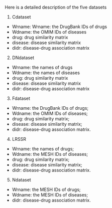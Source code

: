 Here is a detailed description of the five datasets

1. Cdataset
* Wrname: Wrname: the DrugBank IDs of drugs
* Wdname: the OMIM IDs of diseases
* drug: drug similarity matrix
* disease: disease similarity matrix
* didr: disease-drug association matrix

2. DNdataset
* Wrname: the names of drugs
* Wdname: the names of diseases
* drug: drug similarity matrix
* disease: disease similarity matrix
* didr: disease-drug association matrix

3. Fdataset
* Wrname: the DrugBank IDs of drugs;
* Wdname: the OMIM IDs of diseases;
* drug: drug similarity matrix;
* disease: disease similarity matrix;
* didr: disease-drug association matrix.

4. LRSSR
* Wrname: the names of drugs;
* Wdname: the MESH IDs of diseases;
* drug: drug similarity matrix;
* disease: disease similarity matrix;
* didr: disease-drug association matrix.

5. Ndataset
* Wrname: the MESH IDs of drugs;
* Wdname: the MESH IDs of diseases;
* didr: disease-drug association matrix.



